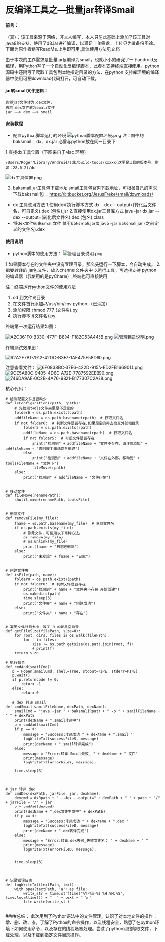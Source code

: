 # 反编译工具之—批量jar转译Smail

#### 前言：
  （真）：该工具来源于网络，非本人编写，本人只在此基础上添加了该工具对java8的支持，使用了d8.jar进行编译，以满足工作需求，上传只为做备份用途。下面为原作者缩写ReadMe.上手即可用,具体使用方法见文档
  
  由于本次的工作需求是批量jar反编译为smail，也就小小的研究了一下android反编译，用Python写了一个自动化反编译脚本，此脚本支持终端直接使用。python源码中还附写了爬取工具包到本地指定目录的方法，在python 支持库环境的编译器中使用可把download代码打开，可自动下载。

#### jar转smali文件逻辑： 
    
    先将jar文件转为.dex文件，
    再将.dex文件转为smali文件
    jar ——> dex ——> smail 




#### 安装教程

+ 配置python脚本运行的环境
![python脚本配置环境.png](https://upload-images.jianshu.io/upload_images/6884657-b60abbbb155da98f.png?imageMogr2/auto-orient/strip%7CimageView2/2/w/1240)
注：图中的 baksmail 、dx、dx.jar 必需与python放在同一目录下

1.查找dx工具位置（下图来自于Mac 环境）
```
/Users/Roger/Library/Android/sdk/build-tools/xxxxx(这里是工具的版本号，例如：28.0.2)/dx
```
![dx工具位置.png](https://upload-images.jianshu.io/upload_images/6884657-99babe3ad3a373d9.png?imageMogr2/auto-orient/strip%7CimageView2/2/w/1240)


2. baksmail.jar工具包下载地址
smail工具包官网下载地址，可根据自己的需求下载baksmali包：
 https://bitbucket.org/JesusFreke/smali/downloads/

+ dx 工具使用方法
1.使用dx可执行脚本方式
dx --dex --output=(转化后文件名，可自定义).dex (包名).jar 
2.直接使用dx.jar工具库方式
java -jar dx.jar --dex --output=(转化后文件名).dex (包名).class
+ 将dex文件转来smali文件
使用baksmali.jar库
java -jar baksmali.jar (之前定义的文件名).dex


#### 使用说明

+ python脚本的使用方法：
![管理目录说明.png](https://upload-images.jianshu.io/upload_images/6884657-661595ebe50b7386.png?imageMogr2/auto-orient/strip%7CimageView2/2/w/1240)

1.如果脚本存在的文件夹中没有管理目录，那么先运行一下脚本，会自动生成。
2.把要转译的.jar包文件，放入channel文件夹中
3.运行工具，可选择支持 python 的编译器（我使用的是pyCharm）,终端也可直接使用

注：终端运行python文件的使用方法
  1.  cd 到文件夹目录
  2.  在文件首行添加#!/usr/bin/env python （已添加）
  3.  添加权限 chmod 777 (文件名).py
  4.  执行脚本./(文件名).py

终端第一次运行结果如图：

![A2C361F0-B330-477F-B804-F182C53A445B.png](https://upload-images.jianshu.io/upload_images/6884657-5cfae4922f3d6d53.png?imageMogr2/auto-orient/strip%7CimageView2/2/w/1240)
![管理目录说明.png](https://upload-images.jianshu.io/upload_images/6884657-daa380f8af16be8c.png?imageMogr2/auto-orient/strip%7CimageView2/2/w/1240)

终端测试效果图：

![62A2F7B1-7912-42DC-B3E7-1AE475E58D90.png](https://upload-images.jianshu.io/upload_images/6884657-7096c7d1cf3f90f8.png?imageMogr2/auto-orient/strip%7CimageView2/2/w/1240)

注意查看文件：
![6F0838BC-37E6-422D-915A-ED2FB1669014.png](https://upload-images.jianshu.io/upload_images/6884657-60a56de0d7802353.png?imageMogr2/auto-orient/strip%7CimageView2/2/w/1240)
![9CE5A80C-9405-4D6E-A72E-7787592EEB90.png](https://upload-images.jianshu.io/upload_images/6884657-e06467852d337acc.png?imageMogr2/auto-orient/strip%7CimageView2/2/w/1240)
![746DA9AE-0C2B-4A76-9821-B177307C2A38.png](https://upload-images.jianshu.io/upload_images/6884657-5ad79c83a4002b21.png?imageMogr2/auto-orient/strip%7CimageView2/2/w/1240)

核心代码：

```
# 检测配置文件是否缺少
def isConfiguration(cpath, rpath):
    # 先检测tools文件夹里是不是空的
    folder6 = os.path.exists(cpath)
    addfileName = os.path.basename(cpath)  # 获取文件名
    if not folder6:  # 判断文件是否存在,如果是空的再去检查外部根目录
        folder5 = os.path.exists(rpath)
        addfileName = os.path.basename(rpath)  # 获取文件名
        if not folder5:  # 判断文件是否存在
            print("检测到" + addfileName + "文件不存在，请注意添加" + addfileName + "否则脚本无法正常编译")
        else:
            print("检测到" + addfileName + "文件在外部，移动到" + toolsFileName + "文件下")
            fileMove(rpath)
    else:
        print("检测到" + addfileName + "文件存在")


# 移动文件
def fileMove(renamePath):
    shutil.move(renamePath, toolsFile)


# 删除文件
def removeFile(my_file):
    fname = os.path.basename(my_file)  # 获取文件名
    if os.path.exists(my_file):
        # 删除文件，可使用以下两种方法。
        os.remove(my_file)
        # os.unlink(my_file)
        print(fname + "日志已删除")
    else:
        print("未发现" + fname + "日志")


# 创建文件夹
def isFile(path, name):
    folder0 = os.path.exists(path)
    if not folder0:  # 判断文件是否存在
        print("检测到" + name + "文件夹不存在,开始创建")
        os.makedirs(path)
        time.sleep(3)
        print("文件夹" + name + "创建成功")
    else:
        print("文件夹" + name + "存在")


# 遍历文件计算大小，等于 0 的都是空目录
def getFileSize(filePath, size=0):
    for root, dirs, files in os.walk(filePath):
        for f in files:
            size += os.path.getsize(os.path.join(root, f))
            # print(f)
    return size

# 执行命令
def cmdAnd(smailCmd):
   p = Popen(smailCmd, shell=True, stdout=PIPE, stderr=PIPE)
   p.wait()
   if p.returncode != 0:
       return -1
   else:
       return 0

   # dex 转译 smail
def cmdSmail(samilFileName, dexPath, dexName):
    smailCmd = "java -jar " + baksmaliRpath + " -o " + samilFileName + " " + dexPath
    print(dexName + ".smail转译中")
    p = cmdAnd(smailCmd)
    if p == 0:
        message = "Success:转译成功 " + dexName + ".smail "
        logWriteTxt(successFileS, message)
        print(dexName + ".smail转译完成")
    else:
        message = "Error:转译.Smail失败_ " + dexName + " 文件"
        print(message)
        logWriteTxt(errorFileS, message);

    time.sleep(3)



# jar 转译 dex
def cmdDex(dexPath, jarFile, jar, dexName):
    dexcmd = dxRpath + " --dex --output=" + dexPath + " " + path + "/" + jarFile + "/" + jar
    p = cmdAnd(dexcmd)
    print(dexName + ".dex文件生成中" + dexPath)
    if p == 0:
        message = "Success:转译成功 " + dexName + ".dex "
        logWriteTxt(successFileD, message)
        print(dexName + ".dex转译完成")
    else:
        message = "Error:转译.dex失败_失败文件名： " + dexName + " "
        print(message)
        logWriteTxt(errorFileD, message);


    time.sleep(3)



# 记录错误日志
def logWriteTxt(textPath, text):
    with open(textPath, 'a') as file:
        write_str = time.strftime("%Y-%m-%d %H:%M:%S", time.localtime()) + "  " + text + " \n"
        file.write(write_str)
        

```

####总结：
此次用到了Python语法中的文件管理，认识了对本地文件的操作：增、删、改、查。了解了Python的命令操作，以及线程安全，熟悉了在python环境下如何使用命令，以及存在的线程堵塞处理。尝试了python网络爬取文件，下载处理，以及下载到指定文件目录操作。



